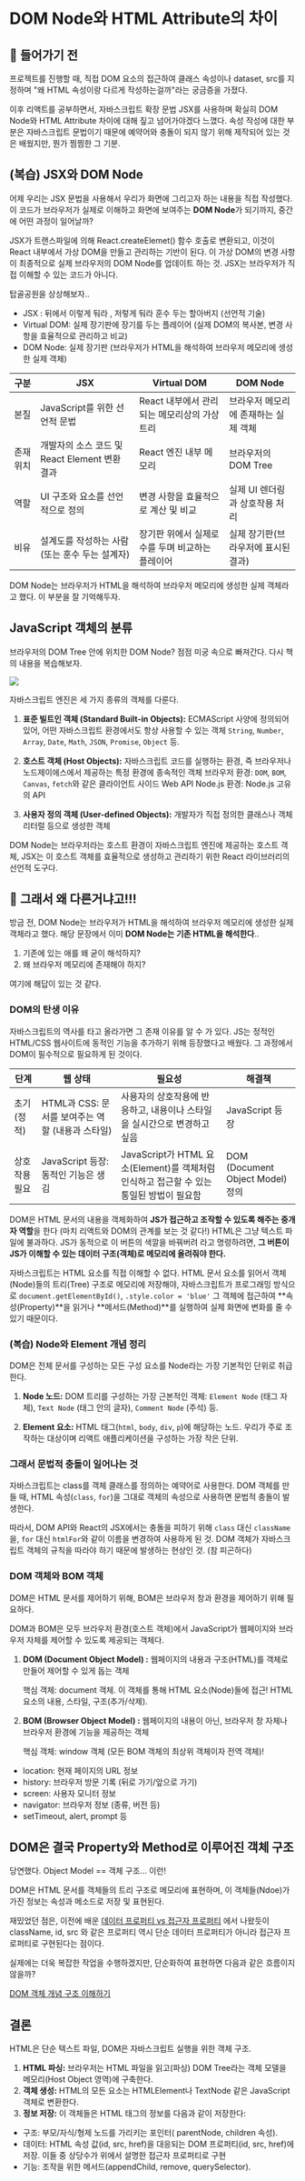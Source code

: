# DOM Node와 HTML Attribute의 차이

## 🤨 들어가기 전

프로젝트를 진행할 때, 직접 DOM 요소의 접근하여 클래스 속성이나 dataset, src를 지정하며 "왜 HTML 속성이랑 다르게 작성하는걸까"라는 궁금증을 가졌다.

이후 리액트를 공부하면서, 자바스크립트 확장 문법 JSX를 사용하며 확실히 DOM Node와 HTML Attribute 차이에 대해 짚고 넘어가야겠다 느꼈다. 속성 작성에 대한 부분은 자바스크립트 문법이기 때문에 예약어와 충돌이 되지 않기 위해 제작되어 있는 것은 배웠지만, 뭔가 찜찜한 그 기분.

## (복습) JSX와 DOM Node

어제 우리는 JSX 문법을 사용해서 우리가 화면에 그리고자 하는 내용을 직접 작성했다. 이 코드가 브라우저가 실제로 이해하고 화면에 보여주는 **DOM Node**가 되기까지, 중간에 어떤 과정이 일어날까?

JSX가 트랜스파일에 의해 React.createElemet() 함수 호출로 변환되고, 이것이 React 내부에서 가상 DOM을 만들고 관리하는 기반이 된다. 이 가상 DOM의 변경 사항이 최종적으로 실제 브라우저의 DOM Node를 업데이트 하는 것. JSX는 브라우저가 직접 이해할 수 있는 코드가 아니다.

탑골공원을 상상해보자..

- JSX : 뒤에서 이렇게 둬라 , 저렇게 둬라 훈수 두는 할아버지 (선언적 기술)
- Virtual DOM: 실제 장기판에 장기를 두는 플레이어 (실제 DOM의 복사본, 변경 사항을 효율적으로 관리하고 비교)
- DOM Node: 실제 장기판 (브라우저가 HTML을 해석하여 브라우저 메모리에 생성한 실제 객체)

| 구분      | JSX                                           | Virtual DOM                                      | DOM Node                             |
| --------- | --------------------------------------------- | ------------------------------------------------ | ------------------------------------ |
| 본질      | JavaScript를 위한 선언적 문법                 | React 내부에서 관리되는 메모리상의 가상 트리     | 브라우저 메모리에 존재하는 실제 객체 |
| 존재 위치 | 개발자의 소스 코드 및 React Element 변환 결과 | React 엔진 내부 메모리                           | 브라우저의 DOM Tree                  |
| 역할      | UI 구조와 요소를 선언적으로 정의              | 변경 사항을 효율적으로 계산 및 비교              | 실제 UI 렌더링과 상호작용 처리       |
| 비유      | 설계도를 작성하는 사람(또는 훈수 두는 설계자) | 장기판 위에서 실제로 수를 두며 비교하는 플레이어 | 실제 장기판(브라우저에 표시된 결과)  |

DOM Node는 브라우저가 HTML을 해석하여 브라우저 메모리에 생성한 실제 객체라고 했다. 이 부분을 잘 기억해두자.

## JavaScript 객체의 분류

브라우저의 DOM Tree 안에 위치한 DOM Node? 점점 미궁 속으로 빠져간다. 다시 책의 내용을 복습해보자.

![](https://poiemaweb.com/img/objects.png)

자바스크립트 엔진은 세 가지 종류의 객체를 다룬다.

1. **표준 빌트인 객체 (Standard Built-in Objects):**
   ECMAScript 사양에 정의되어 있어, 어떤 자바스크립트 환경에서도 항상 사용할 수 있는 객체
   `String`, `Number`, `Array`, `Date`, `Math`, `JSON`, `Promise`, `Object` 등.

2. **호스트 객체 (Host Objects):**
   자바스크립트 코드를 실행하는 환경, 즉 브라우저나 노드제이에스에서 제공하는 특정 환경에 종속적인 객체
   브라우저 환경: `DOM`, `BOM`, `Canvas`, `fetch`와 같은 클라이언트 사이드 Web API
   Node.js 환경: Node.js 고유의 API

3. **사용자 정의 객체 (User-defined Objects):**
   개발자가 직접 정의한 클래스나 객체 리터럴 등으로 생성한 객체

DOM Node는 브라우저라는 호스트 환경이 자바스크립트 엔진에 제공하는 호스트 객체, JSX는 이 호스트 객체를 효율적으로 생성하고 관리하기 위한 React 라이브러리의 선언적 도구다.

## 🤨 그래서 왜 다른거냐고!!!

방금 전, DOM Node는 브라우저가 HTML을 해석하여 브라우저 메모리에 생성한 실제 객체라고 했다.
해당 문장에서 이미 **DOM Node는 기존 HTML을 해석한다**..

1. 기존에 있는 애를 왜 굳이 해석하지?
2. 왜 브라우저 메모리에 존재해야 하지?

여기에 해답이 있는 것 같다.

### DOM의 탄생 이유

자바스크립트의 역사를 타고 올라가면 그 존재 이유를 알 수 가 있다. JS는 정적인 HTML/CSS 웹사이트에 동적인 기능을 추가하기 위해 등장했다고 배웠다. 그 과정에서 DOM이 필수적으로 필요하게 된 것이다.

| 단계          | 웹 상태                                          | 필요성                                                                                  | 해결책                           |
| ------------- | ------------------------------------------------ | --------------------------------------------------------------------------------------- | -------------------------------- |
| 초기 (정적)   | HTML과 CSS: 문서를 보여주는 역할 (내용과 스타일) | 사용자의 상호작용에 반응하고, 내용이나 스타일을 실시간으로 변경하고 싶음                | JavaScript 등장                  |
| 상호작용 필요 | JavaScript 등장: 동적인 기능은 생김              | JavaScript가 HTML 요소(Element)를 객체처럼 인식하고 접근할 수 있는 통일된 방법이 필요함 | DOM (Document Object Model) 정의 |

DOM은 HTML 문서의 내용을 객체화하여 **JS가 접근하고 조작할 수 있도록 해주는 중개자 역할**을 한다 (마치 리액트와 DOM의 관계를 보는 것 같다!) HTML은 그냥 텍스트 파일에 불과하다. JS가 동적으로 이 버튼의 색깔을 바꿔버려 라고 명령하려면, **그 버튼이 JS가 이해할 수 있는 데이터 구조(객체)로 메모리에 올려줘야 한다.**

자바스크립트는 HTML 요소를 직접 이해할 수 없다. HTML 문서 요소를 읽어서 객체(Node)들의 트리(Tree) 구조로 메모리에 저장해야, 자바스크립트가 프로그래밍 방식으로 `document.getElementById()`, `.style.color = 'blue'` 그 객체에 접근하여 **속성(Property)**을 읽거나 **메서드(Method)**를 실행하여 실제 화면에 변화를 줄 수 있기 때문이다.

### (복습) Node와 Element 개념 정리

DOM은 전체 문서를 구성하는 모든 구성 요소를 Node라는 가장 기본적인 단위로 취급한다.

1. **Node 노드:**
   DOM 트리를 구성하는 가장 근본적인 객체: `Element Node` (태그 자체), `Text Node` (태그 안의 글자), `Comment Node` (주석) 등.

2. **Element 요소:**
   HTML 태그(`html`, `body`, `div`, `p`)에 해당하는 노드. 우리가 주로 조작하는 대상이며 리액트 애플리케이션을 구성하는 가장 작은 단위.

### 그래서 문법적 충돌이 일어나는 것

자바스크립트는 class를 객체 클래스를 정의하는 예약어로 사용한다. DOM 객체를 만들 때, HTML 속성(`class`, `for`)을 그대로 객체의 속성으로 사용하면 문법적 충돌이 발생한다.

따라서, DOM API와 React의 JSX에서는 충돌을 피하기 위해 `class` 대신 `className`을, `for` 대신 `htmlFor`와 같이 이름을 변경하여 사용하게 된 것. DOM 객체가 자바스크립트 객체의 규칙을 따라야 하기 때문에 발생하는 현상인 것. (참 피곤하다)

### DOM 객체와 BOM 객체

DOM은 HTML 문서를 제어하기 위해, BOM은 브라우저 창과 환경을 제어하기 위해 필요하다.

DOM과 BOM은 모두 브라우저 환경(호스트 객체)에서 JavaScript가 웹페이지와 브라우저 자체를 제어할 수 있도록 제공되는 객체다.

1. **DOM (Document Object Model) :**
   웹페이지의 내용과 구조(HTML)를 객체로 만들어 제어할 수 있게 돕는 객체

   핵심 객체: document 객체. 이 객체를 통해 HTML 요소(Node)들에 접근! HTML 요소의 내용, 스타일, 구조(추가/삭제).

2. **BOM (Browser Object Model) :**
   웹페이지의 내용이 아닌, 브라우저 창 자체나 브라우저 환경에 기능을 제공하는 객체

   핵심 객체: window 객체 (모든 BOM 객체의 최상위 객체이자 전역 객체)!

- location: 현재 페이지의 URL 정보
- history: 브라우저 방문 기록 (뒤로 가기/앞으로 가기)
- screen: 사용자 모니터 정보
- navigator: 브라우저 정보 (종류, 버전 등)
- setTimeout, alert, prompt 등

## DOM은 결국 Property와 Method로 이루어진 객체 구조

당연했다. Object Model == 객체 구조... 이런!

DOM은 HTML 문서를 객체들의 트리 구조로 메모리에 표현하며, 이 객체들(Ndoe)가 가진 정보는 속성과 메소드로 저장 및 표현된다.

재밌었던 점은, 이전에 배운 [데이터 프로퍼티 vs 접근자 프로퍼티](../../[2025.10.17.]%20프로퍼티%20어트리뷰트//조성훈/README.md) 에서 나왔듯이 className, id, src 와 같은 프로퍼티 역시 단순 데이터 프로퍼티가 아니라 접근자 프로퍼티로 구현된다는 점이다.

실제에는 더욱 복잡한 작업을 수행하겠지만, 단순화하여 표현하면 다음과 같은 흐름이지 않을까?

[DOM 객체 개념 구조 이해하기](./domExample.js)

## 결론

HTML은 단순 텍스트 파일, DOM은 자바스크립트 실행을 위한 객체 구조.

1. **HTML 파싱:** 브라우저는 HTML 파일을 읽고(파싱) DOM Tree라는 객체 모델을 메모리(Host Object 영역)에 구축한다.
2. **객체 생성:** HTML의 모든 요소는 HTMLElement나 TextNode 같은 JavaScript 객체로 변환한다.
3. **정보 저장:** 이 객체들은 HTML 태그의 정보를 다음과 같이 저장한다:

- 구조: 부모/자식/형제 노드를 가리키는 포인터( parentNode, children 속성).
- 데이터: HTML 속성 값(id, src, href)을 대응되는 DOM 프로퍼티(id, src, href)에 저장. 이들 중 상당수가 위에서 설명한 접근자 프로퍼티로 구현
- 기능: 조작을 위한 메서드(appendChild, remove, querySelector).
